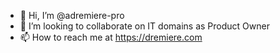 - 👋 Hi, I’m @adremiere-pro
- 💞️ I’m looking to collaborate on IT domains as Product Owner
- 📫 How to reach me at https://dremiere.com